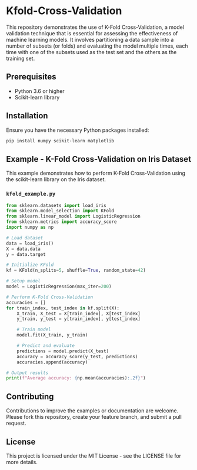# Kfold-Cross-Validation

This repository demonstrates the use of K-Fold Cross-Validation, a model validation technique that is essential for assessing the effectiveness of machine learning models. It involves partitioning a data sample into a number of subsets (or folds) and evaluating the model multiple times, each time with one of the subsets used as the test set and the others as the training set.

## Prerequisites

- Python 3.6 or higher
- Scikit-learn library

## Installation

Ensure you have the necessary Python packages installed:

```bash
pip install numpy scikit-learn matplotlib
```

## Example - K-Fold Cross-Validation on Iris Dataset

This example demonstrates how to perform K-Fold Cross-Validation using the scikit-learn library on the Iris dataset.

### `kfold_example.py`

```python
from sklearn.datasets import load_iris
from sklearn.model_selection import KFold
from sklearn.linear_model import LogisticRegression
from sklearn.metrics import accuracy_score
import numpy as np

# Load dataset
data = load_iris()
X = data.data
y = data.target

# Initialize KFold
kf = KFold(n_splits=5, shuffle=True, random_state=42)

# Setup model
model = LogisticRegression(max_iter=200)

# Perform K-Fold Cross-Validation
accuracies = []
for train_index, test_index in kf.split(X):
    X_train, X_test = X[train_index], X[test_index]
    y_train, y_test = y[train_index], y[test_index]

    # Train model
    model.fit(X_train, y_train)

    # Predict and evaluate
    predictions = model.predict(X_test)
    accuracy = accuracy_score(y_test, predictions)
    accuracies.append(accuracy)

# Output results
print(f"Average accuracy: {np.mean(accuracies):.2f}")
```

## Contributing

Contributions to improve the examples or documentation are welcome. Please fork this repository, create your feature branch, and submit a pull request.

## License

This project is licensed under the MIT License - see the LICENSE file for more details.
